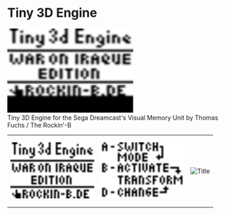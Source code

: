 # Tiny 3D Engine
<p align="left"><img src="https://github.com/gyrovorbis/tiny3dengine/blob/master/tiny3dBig.gif?raw=true" alt="Title" width="288" height="192"><br>
Tiny 3D Engine for the Sega Dreamcast's Visual Memory Unit by Thomas Fuchs / The Rockin'-B

<table><tr>
<td>
<p align="left"><img src="https://github.com/gyrovorbis/tiny3dengine/blob/master/title.png?raw=true" alt="Title" width="192" height="128">
  </td><td>
<p align="left"><img src="https://github.com/gyrovorbis/tiny3dengine/blob/master/help.png?raw=true" alt="Help" width="192" height="128">
  </td><td>
<p align="left"><img src="https://github.com/gyrovorbis/tiny3dengine/blob/master/vmsicon.png?raw=gif" alt="Title" width="192" height="128">
  </td></tr></table
